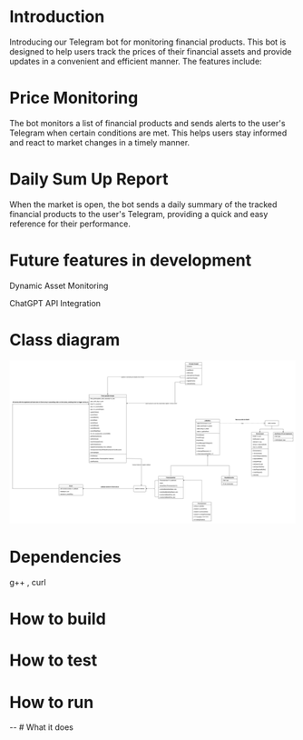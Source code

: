 # Introduction
Introducing our Telegram bot for monitoring financial products. This bot is designed to help users track the prices of their financial assets and provide updates in a convenient and efficient manner. The features include:

# Price Monitoring 
The bot monitors a list of financial products and sends alerts to the user's Telegram when certain conditions are met. This helps users stay informed and react to market changes in a timely manner.

# Daily Sum Up Report 
When the market is open, the bot sends a daily summary of the tracked financial products to the user's Telegram, providing a quick and easy reference for their performance.

# Future features in development

Dynamic Asset Monitoring

ChatGPT API Integration

# Class diagram 
![The bot programm is designed as followed:](images/class_diagram.png)

# Dependencies
g++ , curl

# How to build


# How to test


# How to run

-- # What it does
